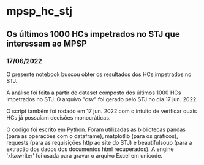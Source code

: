 # mpsp_hc_stj

## Os últimos 1000 HCs impetrados no STJ que interessam ao MPSP
### 17/06/2022

O presente notebook buscou obter os resultados dos HCs impetrados no STJ.

A análise foi feita a partir de dataset composto dos últimos 1000 HCs impetrados no STJ. O arquivo "csv" foi gerado pelo STJ no dia 17 jun. 2022.

O script também foi rodado em 17 jun. 2022 com o intuito de verificar quais HCs já possuíam decisões monocráticas. 

O codigo foi escrito em Python. Foram utilizadas as bibliotecas pandas (para as operações com o dataframe), matplotlib (para os gráficos), requests (para as requisições http ao site do STJ) e beautifulsoup (para a extração dos dados dos documentos html recuperados). A engine 'xlsxwriter' foi usada para gravar o arquivo Excel em unicode.
